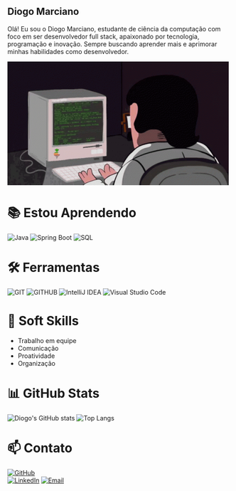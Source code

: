 ## Diogo Marciano
Olá! Eu sou o Diogo Marciano, estudante de ciência da computação com foco em ser desenvolvedor full stack, apaixonado por tecnologia, programação e inovação. Sempre buscando aprender mais e aprimorar minhas habilidades como desenvolvedor.

![trabalhando no computador](IMG_1927.gif)

# 📚 Estou Aprendendo
![Java](https://img.shields.io/badge/java-%23ED8B00.svg?style=for-the-badge&logo=openjdk&logoColor=white)
![Spring Boot](https://img.shields.io/badge/SpringBoot-6DB33F?style=for-the-badge&logo=spring-boot&logoColor=white)
![SQL](https://img.shields.io/badge/SQL-003B57?style=for-the-badge&logo=mysql&logoColor=white)

# 🛠️ Ferramentas
![GIT](https://img.shields.io/badge/git-%23F05033.svg?style=for-the-badge&logo=git&logoColor=white)
![GITHUB](https://img.shields.io/badge/github-%23121011.svg?style=for-the-badge&logo=github&logoColor=white)
![IntelliJ IDEA](https://img.shields.io/badge/IntelliJIDEA-000000.svg?style=for-the-badge&logo=intellij-idea&logoColor=white)
![Visual Studio Code](https://img.shields.io/badge/Visual%20Studio%20Code-0078d7.svg?style=for-the-badge&logo=visual-studio-code&logoColor=white)

# 🧠 Soft Skills
- Trabalho em equipe
- Comunicação
- Proatividade
- Organização

# 📊 GitHub Stats
![Diogo's GitHub stats](https://github-readme-stats.vercel.app/api?username=diogoosz&show_icons=true&theme=tokyonight)
![Top Langs](https://github-readme-stats.vercel.app/api/top-langs/?username=diogoosz&layout=compact&theme=tokyonight)

# 📫 Contato
[![GitHub](https://img.shields.io/badge/GitHub-000000?style=for-the-badge&logo=github&logoColor=white)](https://github.com/diogoosz)  
[![LinkedIn](https://img.shields.io/badge/LinkedIn-0077B5?style=for-the-badge&logo=linkedin&logoColor=white)](https://www.linkedin.com/in/diogo-marciano-7306792a0/)
[![Email](https://img.shields.io/badge/Email-D14836?style=for-the-badge&logo=gmail&logoColor=white)](mailto:diogomarciano40@gmail.com)
